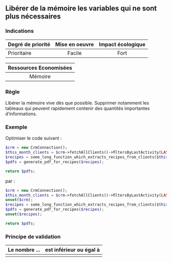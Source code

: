 ## Libérer de la mémoire les variables qui ne sont plus nécessaires
### Indications
| Degré de priorité |      Mise en oeuvre       |  Impact écologique    | 
|-------------------|:-------------------------:|:---------------------:|
|  Prioritaire      |  Facile                   |    Fort               | 


|Ressources Economisées                                      |
|:----------------------------------------------------------:|
| Mémoire   |

### Règle
Libérer la mémoire vive dès que possible. Supprimer notamment les tableaux qui peuvent rapidement contenir des quantités importantes d’informations.

### Exemple
Optimiser le code suivant :
```php 
$crm = new CrmConnection();
$this_month_clients = $crm->fetchAllClients()->ﬁltersByLastActivity(LAST_MONTH);
$recipes = some_long_function_which_extracts_recipes_from_clients($this_month_clients);
$pdfs = generate_pdf_for_recipes($recipes);

return $pdfs;
```

par :
```php
$crm = new CrmConnection();
$this_month_clients = $crm->fetchAllClients()->ﬁltersByLastActivity(LAST_MONTH);
unset($crm);
$recipes = some_long_function_which_extracts_recipes_from_clients($this_month_clients);
$pdfs = generate_pdf_for_recipes($recipes);
unset($recipes);

return $pdfs;
```

### Principe de validation

| Le nombre ...     | est inférieur ou égal à   |  
|-------------------|:-------------------------:|
|   |   |
